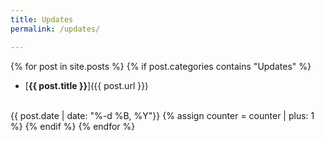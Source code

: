 ```yaml
---
title: Updates
permalink: /updates/

---
```


{% for post in site.posts %}
{% if post.categories contains "Updates" %}
- [**{{ post.title }}**]({{ post.url }})
<br>
{{ post.date | date: "%-d %B, %Y"}}
{% assign counter = counter | plus: 1 %}
{% endif %}
{% endfor %}
